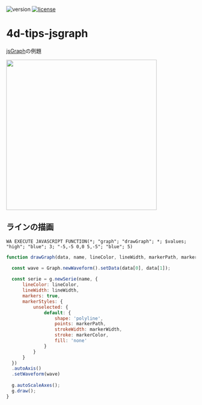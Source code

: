 ![version](https://img.shields.io/badge/version-20%2B-E23089)
[![license](https://img.shields.io/github/license/miyako/4d-tips-jsgraph)](LICENSE)

# 4d-tips-jsgraph
[jsGraph](https://github.com/NPellet/jsGraph)の例題

<img src="https://github.com/user-attachments/assets/3b884296-ae5c-4a85-90cb-35755700751b" width=400 height=auto />

## ラインの描画

```4d
WA EXECUTE JAVASCRIPT FUNCTION(*; "graph"; "drawGraph"; *; $values; "high"; "blue"; 3; "-5,-5 0,0 5,-5"; "blue"; 5)
```

```js
function drawGraph(data, name, lineColor, lineWidth, markerPath, markerColor, markerWidth){

  const wave = Graph.newWaveform().setData(data[0], data[1]);
  
  const serie = g.newSerie(name, {
      lineColor: lineColor,
      lineWidth: lineWidth,
      markers: true,
      markerStyles: {
          unselected: {
              default: {
                  shape: 'polyline',
                  points: markerPath,
                  strokeWidth: markerWidth,
                  stroke: markerColor,
                  fill: 'none'
              }
          }
      }
  })
  .autoAxis()
  .setWaveform(wave)
  
  g.autoScaleAxes();
  g.draw();
}
```
